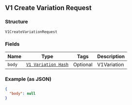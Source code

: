 ## V1 Create Variation Request

### Structure

`V1CreateVariationRequest`

### Fields

| Name | Type | Tags | Description |
|  --- | --- | --- | --- |
| `body` | [`V1 Variation Hash`]($m/V1Variation) | Optional | V1Variation |

### Example (as JSON)

```json
{
  "body": null
}
```

